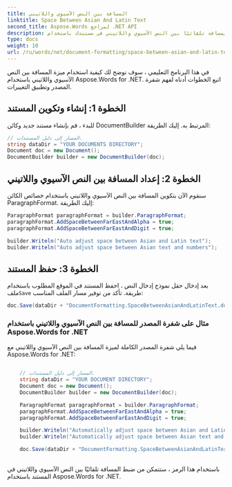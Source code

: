 ```yaml
---
title: المسافة بين النص الآسيوي واللاتيني
linktitle: Space Between Asian And Latin Text
second_title: Aspose.Words لمراجع .NET API
description: تعرف على كيفية ضبط المسافة تلقائيًا بين النص الآسيوي واللاتيني في مستندك باستخدام Aspose.Words for .NET.
type: docs
weight: 10
url: /ru/words/net/document-formatting/space-between-asian-and-latin-text/
---
```


في هذا البرنامج التعليمي ، سوف نوضح لك كيفية استخدام ميزة المسافة بين النص الآسيوي واللاتيني باستخدام Aspose.Words for .NET. اتبع الخطوات أدناه لفهم شفرة المصدر وتطبيق التغييرات.

## الخطوة 1: إنشاء وتكوين المستند

للبدء ، قم بإنشاء مستند جديد وكائن DocumentBuilder المرتبط به. إليك الطريقة:

```csharp
// المسار إلى دليل المستندات.
string dataDir = "YOUR DOCUMENTS DIRECTORY";
Document doc = new Document();
DocumentBuilder builder = new DocumentBuilder(doc);
```

## الخطوة 2: إعداد المسافة بين النص الآسيوي واللاتيني

سنقوم الآن بتكوين المسافة بين النص الآسيوي واللاتيني باستخدام خصائص الكائن ParagraphFormat. إليك الطريقة:

```csharp
ParagraphFormat paragraphFormat = builder.ParagraphFormat;
paragraphFormat.AddSpaceBetweenFarEastAndAlpha = true;
paragraphFormat.AddSpaceBetweenFarEastAndDigit = true;

builder.Writeln("Auto adjust space between Asian and Latin text");
builder.Writeln("Auto adjust space between Asian text and numbers");
```

## الخطوة 3: حفظ المستند

 بعد إدخال حقل نموذج إدخال النص ، احفظ المستند في الموقع المطلوب باستخدام ملف`Save` طريقة. تأكد من توفير مسار الملف المناسب:

```csharp
doc.Save(dataDir + "DocumentFormatting.SpaceBetweenAsianAndLatinText.docx");
```

### مثال على شفرة المصدر للمسافة بين النص الآسيوي واللاتيني باستخدام Aspose.Words for .NET

فيما يلي شفرة المصدر الكاملة لميزة المسافة بين النص الآسيوي واللاتيني مع Aspose.Words for .NET:


```csharp

	// المسار إلى دليل المستندات.
	string dataDir = "YOUR DOCUMENT DIRECTORY";
	Document doc = new Document();
	DocumentBuilder builder = new DocumentBuilder(doc);

	ParagraphFormat paragraphFormat = builder.ParagraphFormat;
	paragraphFormat.AddSpaceBetweenFarEastAndAlpha = true;
	paragraphFormat.AddSpaceBetweenFarEastAndDigit = true;

	builder.Writeln("Automatically adjust space between Asian and Latin text");
	builder.Writeln("Automatically adjust space between Asian text and numbers");

	doc.Save(dataDir + "DocumentFormatting.SpaceBetweenAsianAndLatinText.docx");
        
```

باستخدام هذا الرمز ، ستتمكن من ضبط المسافة تلقائيًا بين النص الآسيوي واللاتيني في المستند باستخدام Aspose.Words for .NET.



